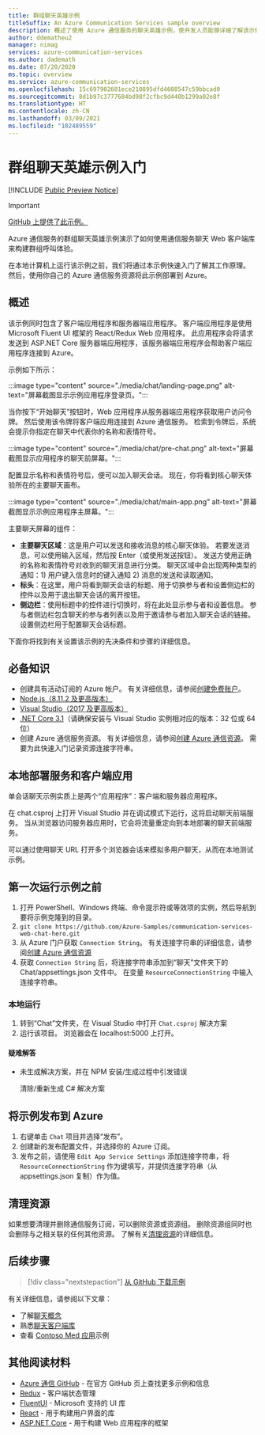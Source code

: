 ```yaml
---
title: 群组聊天英雄示例
titleSuffix: An Azure Communication Services sample overview
description: 概述了使用 Azure 通信服务的聊天英雄示例，使开发人员能够详细了解该示例的内部工作原理并了解如何对其进行修改。
author: ddematheu2
manager: nimag
services: azure-communication-services
ms.author: dademath
ms.date: 07/20/2020
ms.topic: overview
ms.service: azure-communication-services
ms.openlocfilehash: 15c697902681ece210895dfd4608547c59bbcad0
ms.sourcegitcommit: 8d1b97c3777684bd98f2cfbc9d440b1299a02e8f
ms.translationtype: HT
ms.contentlocale: zh-CN
ms.lasthandoff: 03/09/2021
ms.locfileid: "102489559"
---
```

# <a name="get-started-with-the-group-chat-hero-sample"></a>群组聊天英雄示例入门

[!INCLUDE [Public Preview Notice](../includes/public-preview-include.md)]


<!----
> [!WARNING]
> links to our Hero Sample repo need to be updated when the sample is publicly available.
---->

> [!IMPORTANT]
> [GitHub 上提供了此示例。](https://github.com/Azure-Samples/communication-services-web-chat-hero)


Azure 通信服务的群组聊天英雄示例演示了如何使用通信服务聊天 Web 客户端库来构建群组呼叫体验。

在本地计算机上运行该示例之前，我们将通过本示例快速入门了解其工作原理。 然后，使用你自己的 Azure 通信服务资源将此示例部署到 Azure。


## <a name="overview"></a>概述

该示例同时包含了客户端应用程序和服务器端应用程序。 客户端应用程序是使用 Microsoft Fluent UI 框架的 React/Redux Web 应用程序。 此应用程序会将请求发送到 ASP.NET Core 服务器端应用程序，该服务器端应用程序会帮助客户端应用程序连接到 Azure。

示例如下所示：

:::image type="content" source="./media/chat/landing-page.png" alt-text="屏幕截图显示示例应用程序登录页。":::

当你按下“开始聊天”按钮时，Web 应用程序从服务器端应用程序获取用户访问令牌。 然后使用该令牌将客户端应用连接到 Azure 通信服务。 检索到令牌后，系统会提示你指定在聊天中代表你的名称和表情符号。

:::image type="content" source="./media/chat/pre-chat.png" alt-text="屏幕截图显示应用程序的聊天前屏幕。":::

配置显示名称和表情符号后，便可以加入聊天会话。 现在，你将看到核心聊天体验所在的主要聊天画布。

:::image type="content" source="./media/chat/main-app.png" alt-text="屏幕截图显示示例应用程序主屏幕。":::

主要聊天屏幕的组件：

- **主要聊天区域**：这是用户可以发送和接收消息的核心聊天体验。 若要发送消息，可以使用输入区域，然后按 Enter（或使用发送按钮）。 发送方使用正确的名称和表情符号对收到的聊天消息进行分类。 聊天区域中会出现两种类型的通知：1) 用户键入信息时的键入通知 2) 消息的发送和读取通知。
- **标头**：在这里，用户将看到聊天会话的标题、用于切换参与者和设置侧边栏的控件以及用于退出聊天会话的离开按钮。
- **侧边栏**：使用标题中的控件进行切换时，将在此处显示参与者和设置信息。 参与者侧边栏包含聊天的参与者列表以及用于邀请参与者加入聊天会话的链接。 设置侧边栏用于配置聊天会话标题。

下面你将找到有关设置该示例的先决条件和步骤的详细信息。

## <a name="prerequisites"></a>必备知识

- 创建具有活动订阅的 Azure 帐户。 有关详细信息，请参阅[创建免费账户](https://azure.microsoft.com/free/?WT.mc_id=A261C142F)。
- [Node.js（8.11.2 及更高版本）](https://nodejs.org/en/download/)
- [Visual Studio（2017 及更高版本）](https://visualstudio.microsoft.com/vs/)
- [.NET Core 3.1](https://dotnet.microsoft.com/download/dotnet-core/3.1)（请确保安装与 Visual Studio 实例相对应的版本：32 位或 64 位）
- 创建 Azure 通信服务资源。 有关详细信息，请参阅[创建 Azure 通信资源](../quickstarts/create-communication-resource.md)。 需要为此快速入门记录资源连接字符串。

## <a name="locally-deploying-the-service--client-app"></a>本地部署服务和客户端应用

单会话聊天示例实质上是两个“应用程序”：客户端和服务器应用程序。

在 chat.csproj 上打开 Visual Studio 并在调试模式下运行，这将启动聊天前端服务。 当从浏览器访问服务器应用时，它会将流量重定向到本地部署的聊天前端服务。

可以通过使用聊天 URL 打开多个浏览器会话来模拟多用户聊天，从而在本地测试示例。

## <a name="before-running-the-sample-for-the-first-time"></a>第一次运行示例之前

1. 打开 PowerShell、Windows 终端、命令提示符或等效项的实例，然后导航到要将示例克隆到的目录。
2. `git clone https://github.com/Azure-Samples/communication-services-web-chat-hero.git`
3. 从 Azure 门户获取 `Connection String`。 有关连接字符串的详细信息，请参阅[创建 Azure 通信资源](../quickstarts/create-communication-resource.md)
4. 获取 `Connection String` 后，将连接字符串添加到“聊天”文件夹下的 Chat/appsettings.json 文件中。 在变量 `ResourceConnectionString` 中输入连接字符串。

### <a name="local-run"></a>本地运行

1. 转到“Chat”文件夹，在 Visual Studio 中打开 `Chat.csproj` 解决方案
2. 运行该项目。 浏览器会在 localhost:5000 上打开。

#### <a name="troubleshooting"></a>疑难解答

- 未生成解决方案，并在 NPM 安装/生成过程中引发错误

   清除/重新生成 C# 解决方案

## <a name="publish-the-sample-to-azure"></a>将示例发布到 Azure

1. 右键单击 `Chat` 项目并选择“发布”。
2. 创建新的发布配置文件，并选择你的 Azure 订阅。
3. 发布之前，请使用 `Edit App Service Settings` 添加连接字符串，将 `ResourceConnectionString` 作为键填写，并提供连接字符串（从 appsettings.json 复制）作为值。

## <a name="clean-up-resources"></a>清理资源

如果想要清理并删除通信服务订阅，可以删除资源或资源组。 删除资源组同时也会删除与之相关联的任何其他资源。 了解有关[清理资源](../quickstarts/create-communication-resource.md#clean-up-resources)的详细信息。

## <a name="next-steps"></a>后续步骤

>[!div class="nextstepaction"]
>[从 GitHub 下载示例](https://github.com/Azure-Samples/communication-services-web-chat-hero)

有关详细信息，请参阅以下文章：

- 了解[聊天概念](../concepts/chat/concepts.md)
- 熟悉[聊天客户端库](../concepts/chat/sdk-features.md)
- 查看 [Contoso Med 应用](https://github.com/Azure-Samples/communication-services-contoso-med-app)示例

## <a name="additional-reading"></a>其他阅读材料

- [Azure 通信 GitHub](https://github.com/Azure/communication) - 在官方 GitHub 页上查找更多示例和信息
- [Redux](https://redux.js.org/) - 客户端状态管理
- [FluentUI](https://aka.ms/fluent-ui) - Microsoft 支持的 UI 库
- [React](https://reactjs.org/) - 用于构建用户界面的库
- [ASP.NET Core](/aspnet/core/introduction-to-aspnet-core?preserve-view=true&view=aspnetcore-3.1) - 用于构建 Web 应用程序的框架
